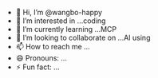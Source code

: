 - 👋 Hi, I’m @wangbo-happy
- 👀 I’m interested in ...coding
- 🌱 I’m currently learning ...MCP
- 💞️ I’m looking to collaborate on ...AI using
- 📫 How to reach me ...
- 😄 Pronouns: ...
- ⚡ Fun fact: ...

<!---
wangbo-happy/wangbo-happy is a ✨ special ✨ repository because its `README.md` (this file) appears on your GitHub profile.
You can click the Preview link to take a look at your changes.
--->
